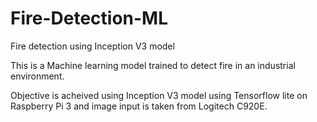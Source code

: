 # Fire-Detection-ML
 Fire detection using Inception V3 model

This is a Machine learning model trained to detect fire in an industrial environment.

Objective is acheived using Inception V3 model using Tensorflow lite on Raspberry Pi 3 and image input is taken from Logitech C920E.

